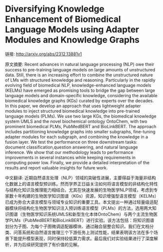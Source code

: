 # Diversifying Knowledge Enhancement of Biomedical Language Models using Adapter Modules and Knowledge Graphs

链接: http://arxiv.org/abs/2312.13881v1

原文摘要:
Recent advances in natural language processing (NLP) owe their success to
pre-training language models on large amounts of unstructured data. Still,
there is an increasing effort to combine the unstructured nature of LMs with
structured knowledge and reasoning. Particularly in the rapidly evolving field
of biomedical NLP, knowledge-enhanced language models (KELMs) have emerged as
promising tools to bridge the gap between large language models and
domain-specific knowledge, considering the available biomedical knowledge
graphs (KGs) curated by experts over the decades. In this paper, we develop an
approach that uses lightweight adapter modules to inject structured biomedical
knowledge into pre-trained language models (PLMs). We use two large KGs, the
biomedical knowledge system UMLS and the novel biochemical ontology OntoChem,
with two prominent biomedical PLMs, PubMedBERT and BioLinkBERT. The approach
includes partitioning knowledge graphs into smaller subgraphs, fine-tuning
adapter modules for each subgraph, and combining the knowledge in a fusion
layer. We test the performance on three downstream tasks: document
classification,question answering, and natural language inference. We show that
our methodology leads to performance improvements in several instances while
keeping requirements in computing power low. Finally, we provide a detailed
interpretation of the results and report valuable insights for future work.

中文翻译:
近期自然语言处理（NLP）领域的突破性进展，主要得益于海量非结构化数据上的语言模型预训练。然而学界正日益关注如何将语言模型的非结构化特性与结构化知识及推理能力相结合。尤其在快速发展的生物医学NLP领域，考虑到专家数十年构建的生物医学知识图谱（KGs）资源，知识增强型语言模型（KELMs）已成为弥合大语言模型与领域专业知识的重要工具。本文提出一种通过轻量级适配器模块将结构化生物医学知识注入预训练语言模型（PLMs）的方法，选用两大知识图谱（生物医学知识系统UMLS和新型生化本体OntoChem）与两个主流生物医学PLMs（PubMedBERT和BioLinkBERT）进行实验。该方法包括：将知识图谱划分为子图、为每个子图微调适配器模块、通过融合层整合知识。我们在文档分类、问答系统和自然语言推理三个下游任务上测试性能，结果表明该方法在多个场景下能提升模型表现，同时保持较低算力需求。最后我们对实验结果进行了深度解析，并为后续研究提供了有价值的见解。
